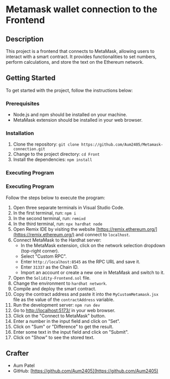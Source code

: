 # Metamask wallet connection to the Frontend

## Description

This project is a frontend that connects to MetaMask, allowing users to interact with a smart contract. It provides functionalities to set numbers, perform calculations, and store the text on the Ethereum network.

## Getting Started

To get started with the project, follow the instructions below:

### Prerequisites

- Node.js and npm should be installed on your machine.
- MetaMask extension should be installed in your web browser.

### Installation

1. Clone the repository: `git clone https://github.com/Aum2405/Metamask-connection.git`
2. Change to the project directory: `cd Front`
3. Install the dependencies: `npm install`

### Executing Program

### Executing Program

Follow the steps below to execute the program:

1. Open three separate terminals in Visual Studio Code.
2. In the first terminal, run: `npm i`
3. In the second terminal, run: `remixd`
4. In the third terminal, run: `npx hardhat node`
5. Open Remix IDE by visiting the website [https://remix.ethereum.org/](https://remix.ethereum.org/) and connect to `localhost`.
6. Connect MetaMask to the Hardhat server:
   - In the MetaMask extension, click on the network selection dropdown (top-right corner).
   - Select "Custom RPC".
   - Enter `http://localhost:8545` as the RPC URL and save it.
   - Enter `31337` as the Chain ID.
   - Import an account or create a new one in MetaMask and switch to it.
7. Open the `Solidity-Frontend.sol` file.
8. Change the environment to `hardhat network`.
9. Compile and deploy the smart contract.
10. Copy the contract address and paste it into the `MyCustomMetamask.jsx` file as the value of the `contractAddress` variable.
11. Run the development server: `npm run dev`
12. Go to [http://localhost:5173/](http://localhost:5173/) in your web browser.
13. Click on the "Connect to MetaMask" button.
14. Enter a number in the input field and click on "Set".
15. Click on "Sum" or "Difference" to get the result.
16. Enter some text in the input field and click on "Submit".
17. Click on "Show" to see the stored text.

## Crafter

- Aum Patel
- GitHub: [https://github.com/Aum2405](https://github.com/Aum2405)
